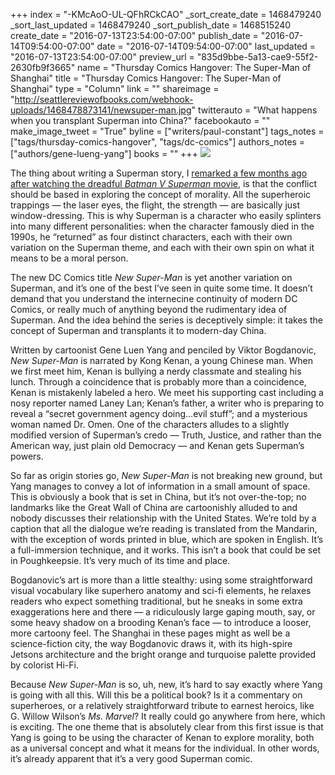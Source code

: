 +++
index = "-KMcAoO-UL-QFhRCkCAO"
_sort_create_date = 1468479240
_sort_last_updated = 1468479240
_sort_publish_date = 1468515240
create_date = "2016-07-13T23:54:00-07:00"
publish_date = "2016-07-14T09:54:00-07:00"
date = "2016-07-14T09:54:00-07:00"
last_updated = "2016-07-13T23:54:00-07:00"
preview_url = "835d9bbe-5a13-cae9-55f2-2630fb9f3665"
name = "Thursday Comics Hangover: The Super-Man of Shanghai"
title = "Thursday Comics Hangover: The Super-Man of Shanghai"
type = "Column"
link = ""
shareimage = "http://seattlereviewofbooks.com/webhook-uploads/1468478873141/newsuper-man.jpg"
twitterauto = "What happens when you transplant Superman into China?"
facebookauto = ""
make_image_tweet = "True"
byline = ["writers/paul-constant"]
tags_notes = ["tags/thursday-comics-hangover", "tags/dc-comics"]
authors_notes = ["authors/gene-lueng-yang"]
books = ""
+++
![](/webhook-uploads/1468478873141/newsuper-man.jpg)

The thing about writing a Superman story, I [remarked a few months ago after watching the dreadful *Batman V Superman* movie]( http://www.seattlereviewofbooks.com/notes/2016/03/31/thursday-comics-hangover-the-superman-trick/), is that the conflict should be based in exploring the concept of morality. All the superheroic trappings — the laser eyes, the flight, the strength — are basically just window-dressing. This is why Superman is a character who easily splinters into many different personalities: when the character famously died in the 1990s, he “returned” as four distinct characters, each with their own variation on the Superman theme, and each with their own spin on what it means to be a moral person.

The new DC Comics title *New Super-Man* is yet another variation on Superman, and it’s one of the best I’ve seen in quite some time. It doesn’t demand that you understand the internecine continuity of modern DC Comics, or really much of anything beyond the rudimentary idea of Superman. And the idea behind the series is deceptively simple: it takes the concept of Superman and transplants it to modern-day China.

Written by cartoonist Gene Luen Yang and penciled by Viktor Bogdanovic, *New Super-Man* is narrated by Kong Kenan,  a young Chinese man. When we first meet him, Kenan is bullying a nerdy  classmate and stealing his lunch. Through a coincidence that is probably more than a coincidence, Kenan is mistakenly labeled a hero. We meet his supporting cast including a nosy reporter named Laney Lan; Kenan’s father, a writer who is preparing to reveal a “secret government agency doing…evil stuff”; and a mysterious woman named Dr. Omen. One of the characters alludes to a slightly modified version of Superman’s credo — Truth, Justice, and rather than the American way, just plain old Democracy — and Kenan gets Superman’s powers. 

So far as origin stories go, *New Super-Man* is not breaking new ground, but Yang manages to convey a lot of information in a small amount of space. This is obviously a book that is set in China, but it’s not over-the-top; no landmarks like the Great Wall of China are cartoonishly alluded to and nobody discusses their relationship with the United States. We’re told by a caption that all the dialogue we’re reading is translated from the Mandarin, with the exception of words printed in blue, which are spoken in English. It’s a full-immersion technique, and it works. This isn’t a book that could be set in Poughkeepsie. It’s very much of its time and place.

Bogdanovic’s art is more than a little stealthy: using some straightforward visual vocabulary like superhero anatomy and sci-fi elements, he relaxes readers who expect something traditional, but he sneaks in some extra exaggerations here and there — a ridiculously large gaping mouth, say, or some heavy shadow on a brooding Kenan’s face — to introduce a looser, more cartoony feel. The Shanghai in these pages might as well be a science-fiction city, the way Bogdanovic draws it, with its high-spire Jetsons architecture and the bright orange and turquoise palette provided by colorist Hi-Fi. 

Because *New Super-Man* is so, uh, new, it’s hard to say exactly where Yang is going with all this. Will this be a political book? Is it a commentary on superheroes, or a relatively straightforward tribute to earnest heroics, like G. Willow Wilson’s *Ms. Marvel*? It really could go anywhere from here, which is exciting. The one theme that is absolutely clear from this first issue is that Yang is going to be using the character of Kenan to explore morality, both as a universal concept and what it means for the individual. In other words, it’s already apparent that it’s a very good Superman comic.
